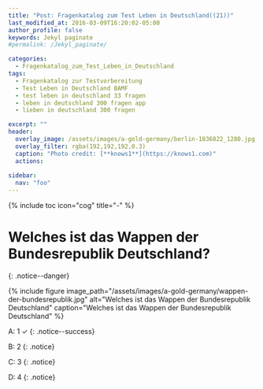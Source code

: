 ```yaml
---
title: "Post: Fragenkatalog zum Test Leben in Deutschland((21))"
last_modified_at: 2016-03-09T16:20:02-05:00
author_profile: false
keywords: Jekyl paginate
#permalink: /Jekyl_paginate/

categories:
  - Fragenkatalog_zum_Test_Leben_in_Deutschland 
tags:
  - Fragenkatalog zur Testvorbereitung
  - Test Leben in Deutschland BAMF
  - test leben in deutschland 33 fragen
  - leben in deutschland 300 fragen app
  - lieben in deutschland 300 fragen

excerpt: ""
header:
  overlay_image: /assets/images/a-gold-germany/berlin-1836822_1280.jpg
  overlay_filter: rgba(192,192,192,0.3)
  caption: "Photo credit: [**knows1**](https://knows1.com)"
  actions:
    
sidebar:
  nav: "foo"
---
```


{% include toc icon="cog" title="-" %}

# Welches ist das Wappen der Bundesrepublik Deutschland?
{: .notice--danger}

{% include figure image_path="/assets/images/a-gold-germany/wappen-der-bundesrepublik.jpg" alt="Welches ist das Wappen der Bundesrepublik Deutschland" caption="Welches ist das Wappen der Bundesrepublik Deutschland" %}


A: 1 ✓
{: .notice--success}

B: 2
 {: .notice}

C: 3
 {: .notice}

D: 4
 {: .notice}
